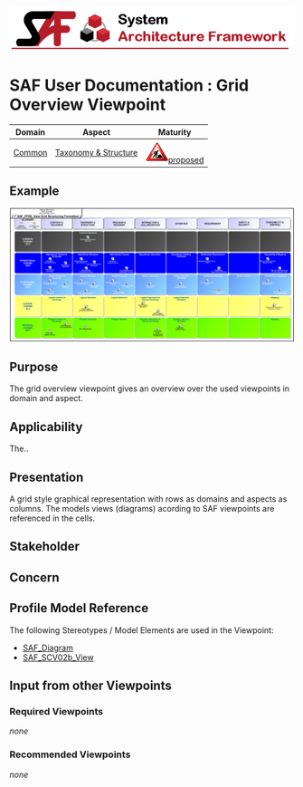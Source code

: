 ![System Architecture Framework](../diagrams/Banner_SAF.png)
# SAF User Documentation : Grid Overview Viewpoint
|**Domain**|**Aspect**|**Maturity**|
| --- | --- | --- |
|[Common](../domains.md#Domain-Common)|[Taxonomy & Structure](../aspects.md#Aspect-Taxonomy-&-Structure)|![Proposed](../diagrams/Under_construction_icon-red.svg )[proposed](../using-saf/maturity.md#proposed)|
## Example
![Grid-Overview-Viewpoint-primary-example.svg](../diagrams/vp-examples/Grid-Overview-Viewpoint-primary-example.svg)
## Purpose
The grid overview viewpoint gives an overview over the used viewpoints in domain and aspect.
## Applicability
The..
## Presentation
A grid style graphical representation with rows as domains and aspects as columns. The models views (diagrams)  acording to SAF viewpoints are referenced in the cells.

## Stakeholder
## Concern
## Profile Model Reference
The following Stereotypes / Model Elements are used in the Viewpoint:
* [SAF_Diagram](../stereotypes.md#SAF_Diagram)
* [SAF_SCV02b_View](../stereotypes.md#SAF_SCV02b_View)
## Input from other Viewpoints
### Required Viewpoints
*none*
### Recommended Viewpoints
*none*
